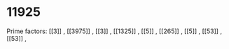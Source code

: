 # 11925

Prime factors: [[3]] , [[3975]] , [[3]] , [[1325]] , [[5]] , [[265]] , [[5]] , [[53]] , [[53]] , 